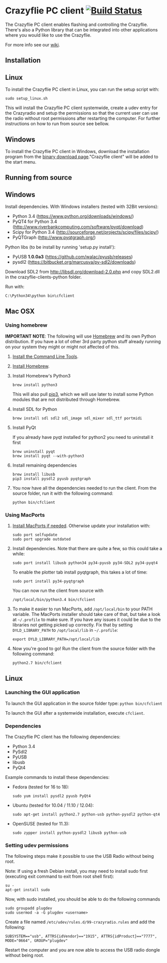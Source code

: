# Crazyflie PC client [![Build Status](https://api.travis-ci.org/bitcraze/crazyflie-clients-python.svg)](https://travis-ci.org/bitcraze/crazyflie-clients-python)

The Crazyflie PC client enables flashing and controlling the Crazyflie.
There's also a Python library that can be integrated into other applications
where you would like to use the Crazyflie.

For more info see our [wiki](http://wiki.bitcraze.se/ "Bitcraze Wiki").

Installation
------------

## Linux

To install the Crazyflie PC client in Linux, you can run the setup script with:

```sudo setup_linux.sh```

This will install the Crazyflie PC client systemwide, create a udev entry for
the Crazyradio and setup the permissions so that the current user can use the
radio without root permissions after restarting the computer. For further
instructions on how to run from source see bellow.

## Windows

To install the Crazyflie PC client in Windows, download the installation
program from the [binary download
page](http://wiki.bitcraze.se/projects:crazyflie:binaries:index)."Crazyflie
client" will be added to the start menu.

Running from source
-------------------

## Windows

Install dependencies. With Windows installers (tested with 32Bit versions):
 - Python 3.4 (https://www.python.org/downloads/windows/)
 - PyQT4 for Python 3.4 (http://www.riverbankcomputing.com/software/pyqt/download)
 - Scipy for Python 3.4 (http://sourceforge.net/projects/scipy/files/scipy/)
 - PyQTGraph (http://www.pyqtgraph.org/)

Python libs (to be install by running 'setup.py install'):
 - PyUSB **1.0.0a3** (https://github.com/walac/pyusb/releases)
 - pysdl2 (https://bitbucket.org/marcusva/py-sdl2/downloads)

Download SDL2 from http://libsdl.org/download-2.0.php and copy SDL2.dll in the
crazyflie-clients-python folder.

Run with:
```
C:\Python34\python bin\cfclient
```

## Mac OSX

### Using homebrew
**IMPORTANT NOTE**: The following will use
[Homebrew](http://brew.sh/) and its own Python distribution. If
you have a lot of other 3rd party python stuff already running on your system
they might or might not affected of this.

1. [Install the Command Line Tools](https://gist.github.com/derhuerst/1b15ff4652a867391f03#1--install-the-command-line-tools).

1. [Install Homebrew](https://gist.github.com/derhuerst/1b15ff4652a867391f03#2--install-homebrew).

1. Install Homebrew's Python3
    ```
    brew install python3
    ```

    This will also pull [pip3](https://pip.pypa.io/en/latest/), which we will use later to install some Python modules that are not distributed through Homebrew.

1. Install SDL for Python
    ```
    brew install sdl sdl2 sdl_image sdl_mixer sdl_ttf portmidi
    ```

1. Install PyQt

    If you already have pyqt installed for python2 you need to uninstall it first

    ```
    brew uninstall pyqt
    brew install pyqt --with-python3
    ```

1. Install remaining dependencies

    ```
    brew install libusb
    pip3 install pysdl2 pyusb pyqtgraph
    ```

1. You now have all the dependencies needed to run the client. From the source folder, run it with the following command:
    ```
    python bin/cfclient
    ```

### Using MacPorts
1. [Install MacPorts if needed](http://www.macports.org/install.php). Otherwise update your installation with:
    ```
    sudo port selfupdate
    sudo port upgrade outdated
    ```

1. Install dependencies. Note that there are quite a few, so this could take a while:
    ```
    sudo port install libusb python34 py34-pyusb py34-SDL2 py34-pyqt4
    ```
    To enable the plotter tab install pyqtgraph, this takes a lot of time:
    ```
    sudo port install py34-pyqtgraph
    ```
    You can now run the client from source with
    ```
    /opt/local/bin/python3.4 bin/cfclient
    ```

1. To make it easier to run MacPorts, add ```/opt/local/bin``` to your PATH variable.
    The MacPorts installer should take care of that, but take a look at
    ```~/.profile``` to make sure. If you have any issues it could be due to the
    libraries not getting picked up correctly. Fix that by setting
    ```DYLD_LIBRARY_PATH``` to ```/opt/local/lib``` in ```~/.profile```:
    ```
    export DYLD_LIBRARY_PATH=/opt/local/lib
    ```

1. Now you're good to go! Run the client from the source folder with the
    following command:
    ```
    python2.7 bin/cfclient
    ```

## Linux

### Launching the GUI application

To launch the GUI application in the source folder type:
```python bin/cfclient```

To launch the GUI after a systemwide installation, execute ```cfclient```. 

### Dependencies

The Crazyflie PC client has the following dependencies:

* Python 3.4
* PySdl2
* PyUSB
* libusb
* PyQt4

Example commands to install these dependencies:

* Fedora (tested for 16 to 18):

    ```sudo yum install pysdl2 pyusb PyQt4```

* Ubuntu (tested for 10.04 / 11.10 / 12.04):

    ```sudo apt-get install python2.7 python-usb python-pysdl2 python-qt4```

* OpenSUSE (tested for 11.3):

    ```sudo zypper install python-pysdl2 libusb python-usb```

### Setting udev permissions

The following steps make it possible to use the USB Radio without being root.

Note: If using a fresh Debian install, you may need to install sudo first
(executing exit command to exit from root shell first):

```
su -
apt-get install sudo
```

Now, with sudo installed, you should be able to do the following commands

```
sudo groupadd plugdev
sudo usermod -a -G plugdev <username>
```

Create a file named ```/etc/udev/rules.d/99-crazyradio.rules``` and add the
following:
```
SUBSYSTEM=="usb", ATTRS{idVendor}=="1915", ATTRS{idProduct}=="7777", MODE="0664", GROUP="plugdev"
```

Restart the computer and you are now able to access the USB radio dongle
without being root.
